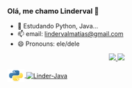 ### Olá, me chamo Linderval 👋

- 🌱 Estudando Python, Java... 
- 📫 email: lindervalmatias@gmail.com
- 😄 Pronouns: ele/dele

<div align="center">
  <a href="https://github.com/Linderval-Moura">
  <img height="180em" src="https://github-readme-stats.vercel.app/api?username=Linderval-Moura&show_icons=true&theme=dark&include_all_commits=true&count_private=true"/>
  <img height="180em" src="https://github-readme-stats.vercel.app/api/top-langs/?username=Linderval-Moura&layout=compact&langs_count=7&theme=dark"/>
</div>
  <div style="display: inline_block"><br>
  <img align="center" alt="Linder-Python" height="30" width="40" src="https://raw.githubusercontent.com/devicons/devicon/master/icons/python/python-original.svg">
  <img align="center" alt="Linder-Java" height="31" width="40" src="https://cdn.jsdelivr.net/gh/devicons/devicon/icons/java/java-original.svg">
</div>
  
   
  ##

